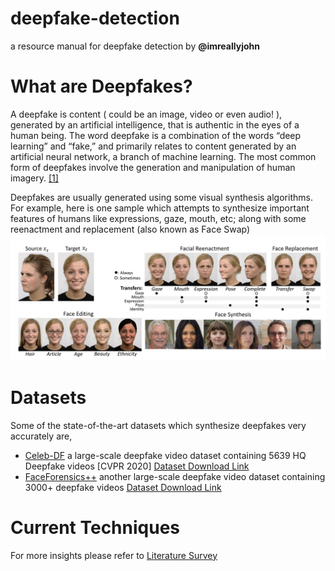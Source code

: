 # deepfake-detection
a resource manual for deepfake detection by **@imreallyjohn**

# What are Deepfakes?
A deepfake is content ( could be an image, video or even audio! ), generated by an artificial intelligence, that is authentic in the eyes of a human being. The word deepfake is a combination of the words “deep learning” and “fake,” and primarily relates to content generated by an artificial neural network, a branch of machine learning. The most common form of deepfakes involve the generation and manipulation of human imagery. [[1]](https://dl.acm.org/doi/abs/10.1145/3425780)

Deepfakes are usually generated using some visual synthesis algorithms. For example, here is one sample which attempts to synthesize important features of humans like expressions, gaze, mouth, etc; along with some reenactment and replacement (also known as Face Swap) ![test](images/deepfake_synthesis.png)


# Datasets

Some of the state-of-the-art datasets which synthesize deepfakes very accurately are,

- [Celeb-DF](https://openaccess.thecvf.com/content_CVPR_2020/papers/Li_Celeb-DF_A_Large-Scale_Challenging_Dataset_for_DeepFake_Forensics_CVPR_2020_paper.pdf) a large-scale deepfake video dataset containing 5639 HQ Deepfake videos [CVPR 2020] [Dataset Download Link](https://forms.gle/2jYBby6y1FBU3u6q9)
- [FaceForensics++](http://niessnerlab.org/projects/roessler2018faceforensics.html) another large-scale deepfake video dataset containing 3000+ deepfake videos [Dataset Download Link](https://docs.google.com/forms/u/1/d/e/1FAIpQLSdRRR3L5zAv6tQ_CKxmK4W96tAab_pfBu2EKAgQbeDVhmXagg/viewform)


# Current Techniques
For more insights please refer to [Literature Survey](literature%20survey)
